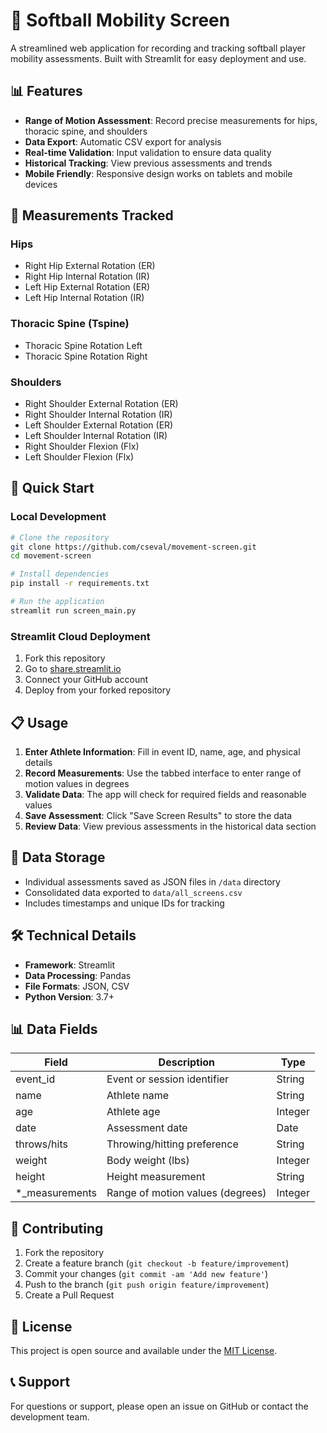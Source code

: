 # 🥎 Softball Mobility Screen

A streamlined web application for recording and tracking softball player mobility assessments. Built with Streamlit for easy deployment and use.

## 📊 Features

- **Range of Motion Assessment**: Record precise measurements for hips, thoracic spine, and shoulders
- **Data Export**: Automatic CSV export for analysis
- **Real-time Validation**: Input validation to ensure data quality
- **Historical Tracking**: View previous assessments and trends
- **Mobile Friendly**: Responsive design works on tablets and mobile devices

## 🎯 Measurements Tracked

### Hips
- Right Hip External Rotation (ER)
- Right Hip Internal Rotation (IR)
- Left Hip External Rotation (ER)
- Left Hip Internal Rotation (IR)

### Thoracic Spine (Tspine)
- Thoracic Spine Rotation Left
- Thoracic Spine Rotation Right

### Shoulders
- Right Shoulder External Rotation (ER)
- Right Shoulder Internal Rotation (IR)
- Left Shoulder External Rotation (ER)
- Left Shoulder Internal Rotation (IR)
- Right Shoulder Flexion (Flx)
- Left Shoulder Flexion (Flx)

## 🚀 Quick Start

### Local Development
```bash
# Clone the repository
git clone https://github.com/cseval/movement-screen.git
cd movement-screen

# Install dependencies
pip install -r requirements.txt

# Run the application
streamlit run screen_main.py
```

### Streamlit Cloud Deployment
1. Fork this repository
2. Go to [share.streamlit.io](https://share.streamlit.io)
3. Connect your GitHub account
4. Deploy from your forked repository

## 📋 Usage

1. **Enter Athlete Information**: Fill in event ID, name, age, and physical details
2. **Record Measurements**: Use the tabbed interface to enter range of motion values in degrees
3. **Validate Data**: The app will check for required fields and reasonable values
4. **Save Assessment**: Click "Save Screen Results" to store the data
5. **Review Data**: View previous assessments in the historical data section

## 💾 Data Storage

- Individual assessments saved as JSON files in `/data` directory
- Consolidated data exported to `data/all_screens.csv`
- Includes timestamps and unique IDs for tracking

## 🛠️ Technical Details

- **Framework**: Streamlit
- **Data Processing**: Pandas
- **File Formats**: JSON, CSV
- **Python Version**: 3.7+

## 📊 Data Fields

| Field | Description | Type |
|-------|-------------|------|
| event_id | Event or session identifier | String |
| name | Athlete name | String |
| age | Athlete age | Integer |
| date | Assessment date | Date |
| throws/hits | Throwing/hitting preference | String |
| weight | Body weight (lbs) | Integer |
| height | Height measurement | String |
| *_measurements | Range of motion values (degrees) | Integer |

## 🤝 Contributing

1. Fork the repository
2. Create a feature branch (`git checkout -b feature/improvement`)
3. Commit your changes (`git commit -am 'Add new feature'`)
4. Push to the branch (`git push origin feature/improvement`)
5. Create a Pull Request

## 📝 License

This project is open source and available under the [MIT License](LICENSE).

## 📞 Support

For questions or support, please open an issue on GitHub or contact the development team.